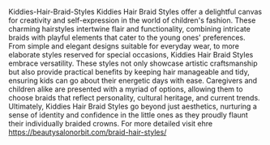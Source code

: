 Kiddies-Hair-Braid-Styles
Kiddies Hair Braid Styles offer a delightful canvas for creativity and self-expression in the world of children's fashion. 
 These charming hairstyles intertwine flair and functionality, combining intricate braids with playful elements that cater to the young ones' preferences. From simple and elegant designs suitable for everyday wear, to more elaborate styles reserved for special occasions, Kiddies Hair Braid Styles embrace versatility. These styles not only showcase artistic craftsmanship but also provide practical benefits by keeping hair manageable and tidy, ensuring kids can go about their energetic days with ease. Caregivers and children alike are presented with a myriad of options, allowing them to choose braids that reflect personality, cultural heritage, and current trends. Ultimately, Kiddies Hair Braid Styles go beyond just aesthetics, nurturing a sense of identity and confidence in the little ones as they proudly flaunt their individually braided crowns.
 For more detailed  visit ehre
 https://beautysalonorbit.com/braid-hair-styles/
